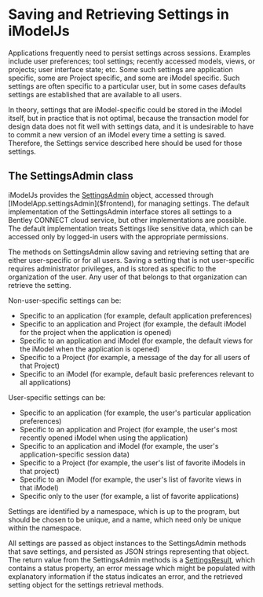 # Saving and Retrieving Settings in iModelJs

Applications frequently need to persist settings across sessions. Examples include user preferences; tool settings; recently accessed models, views, or projects; user interface state; etc. Some such settings are application specific, some are Project specific, and some are iModel specific. Such settings are often specific to a particular user, but in some cases defaults settings are established that are available to all users.

In theory, settings that are iModel-specific could be stored in the iModel itself, but in practice that is not optimal, because the transaction model for design data does not fit well with settings data, and it is undesirable to have to commit a new version of an iModel every time a setting is saved. Therefore, the Settings service described here should be used for those settings.

## The SettingsAdmin class

iModelJs provides the [SettingsAdmin]($clients) object, accessed through [IModelApp.settingsAdmin]($frontend), for managing settings. The default implementation of the SettingsAdmin interface stores all settings to a Bentley CONNECT cloud service, but other implementations are possible. The default implementation treats Settings like sensitive data, which can be accessed only by logged-in users with the appropriate permissions.

The methods on SettingsAdmin allow saving and retrieving setting that are either user-specific or for all users. Saving a setting that is not user-specific requires administrator privileges, and is stored as specific to the organization of the user. Any user of that belongs to that organization can retrieve the setting.

Non-user-specific settings can be:

  * Specific to an application (for example, default application preferences)
  * Specific to an application and Project (for example, the default iModel for the project when the application is opened)
  * Specific to an application and iModel (for example, the default views for the iModel when the application is opened)
  * Specific to a Project (for example, a message of the day for all users of that Project)
  * Specific to an iModel (for example, default basic preferences relevant to all applications)

User-specific settings can be:

  * Specific to an application (for example, the user's particular application preferences)
  * Specific to an application and Project (for example, the user's most recently opened iModel when using the application)
  * Specific to an application and iModel (for example, the user's application-specific session data)
  * Specific to a Project (for example, the user's list of favorite iModels in that project)
  * Specific to an iModel (for example, the user's list of favorite views in that iModel)
  * Specific only to the user (for example, a list of favorite applications)

Settings are identified by a namespace, which is up to the program, but should be chosen to be unique, and a name, which need only be unique within the namespace.

All settings are passed as object instances to the SettingsAdmin methods that save settings, and persisted as JSON strings representing that object. The return value from the SettingsAdmin methods is a [SettingsResult]($clients), which contains a status property, an error message which might be populated with explanatory information if the status indicates an error, and the retrieved setting object for the settings retrieval methods.
